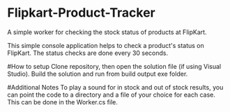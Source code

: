 # Flipkart-Product-Tracker
A simple worker for checking the stock status of products at FlipKart.

This simple console application helps to check a product's status on FlipKart.
The status checks are done every 30 seconds.

#How to setup
Clone repository, then open the solution file (if using Visual Studio). Build the solution and run from build output exe folder.

#Additional Notes
To play a sound for in stock and out of stock results, you can point the code to a directory and a file of your choice for each case. This can be done in the Worker.cs file.
